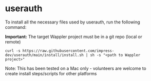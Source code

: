 # userauth

To install all the necessary files used by userauth, run the following command:

**Important:** The target Wappler project must be in a git repo (local or remote)

```
curl -s https://raw.githubusercontent.com/impress-dev/userauth/main/install/install.sh | sh -s "<path to Wappler project>"
```

Note: This has been tested on a Mac only - volunteers are welcome to create install steps/scripts for other platforms
